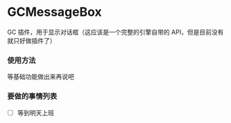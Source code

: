 # GCMessageBox
GC 插件，用于显示对话框（这应该是一个完整的引擎自带的 API，但是目前没有就只好做插件了）

### 使用方法
等基础功能做出来再说吧

### 要做的事情列表
- [ ] 等到明天上班